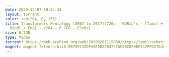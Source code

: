 ```yaml
---
date: 2020-12-07 19:44:34
layout: torrent
color: rgb(204, 0, 153)
title: Transformers Pentalogy (2007 to 2017)[720p - BDRip's - [Tamil + Telugu +
  Hindi + Eng] - x264 - 6.7GB - ESubs]
size: 6.7GB
type: Video
torrent: https://web.archive.org/web/20200201115038/http://tamilrockers.ws/index.php?app=core&module=attach&section=attach&attach_id=23808
magnet: magnet:?xt=urn:btih:8B759132DF44E5D2264747AC6EC0E0EF347FFD27&dn=www.TamilRockers.sh%20-%20Transformers%20Pentalogy%20%282007%20to%202017%29%5b720p%20-%20BDRip%27s%20-%20%5bTamil%20%2b%20Telugu%20%2b%20Hindi%20%2b%20Eng%5d&tr=udp%3a%2f%2ftracker.leechers-paradise.org%3a6969%2fannounce&tr=udp%3a%2f%2ftracker.opentrackr.org%3a1337%2fannounce&tr=udp%3a%2f%2feddie4.nl%3a6969%2fannounce&tr=udp%3a%2f%2f9.rarbg.me%3a2740%2fannounce&tr=udp%3a%2f%2f9.rarbg.to%3a2800%2fannounce&tr=udp%3a%2f%2fpublic.popcorn-tracker.org%3a6969%2fannounce&tr=udp%3a%2f%2ftracker.opentrackr.org%3a1337%2fannounce&tr=udp%3a%2f%2fp4p.arenabg.ch%3a1337%2fannounce&tr=udp%3a%2f%2ftracker.internetwarriors.net%3a1337%2fannounce&tr=udp%3a%2f%2ftracker.coppersurfer.tk%3a6969%2fannounce&tr=http%3a%2f%2ftorrentsmd.com%3a8080%2fannounce
---
```

